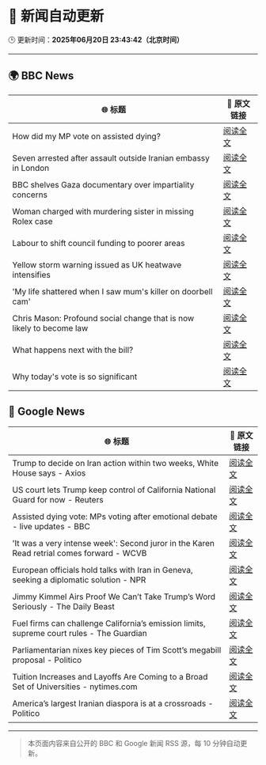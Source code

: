 # 🧠 新闻自动更新

🕒 更新时间：**2025年06月20日 23:43:42（北京时间）**

---

## 🌍 BBC News

| 🌐 标题 | 🔗 原文链接 |
|--------|-------------|
| How did my MP vote on assisted dying? | [阅读全文](https://www.bbc.com/news/articles/cd78nvn2r1yo) |
| Seven arrested after assault outside Iranian embassy in London | [阅读全文](https://www.bbc.com/news/articles/c5y2r27jn24o) |
| BBC shelves Gaza documentary over impartiality concerns | [阅读全文](https://www.bbc.com/news/articles/crenz9d3181o) |
| Woman charged with murdering sister in missing Rolex case | [阅读全文](https://www.bbc.com/news/articles/cy5wl3ddek7o) |
| Labour to shift council funding to poorer areas | [阅读全文](https://www.bbc.com/news/articles/cgq7yvy1ke9o) |
| Yellow storm warning issued as UK heatwave intensifies | [阅读全文](https://www.bbc.com/news/articles/cg5z78nyglpo) |
| 'My life shattered when I saw mum's killer on doorbell cam' | [阅读全文](https://www.bbc.com/news/articles/cx2j030yl3lo) |
| Chris Mason: Profound social change that is now likely to become law | [阅读全文](https://www.bbc.com/news/articles/c70r46r3kx6o) |
| What happens next with the bill? | [阅读全文](https://www.bbc.com/news/articles/c8rpdxz11d8o) |
| Why today's vote is so significant | [阅读全文](https://www.bbc.com/news/articles/c79qzdpl144o) |

## 📰 Google News

| 🌐 标题 | 🔗 原文链接 |
|--------|-------------|
| Trump to decide on Iran action within two weeks, White House says - Axios | [阅读全文](https://news.google.com/rss/articles/CBMidkFVX3lxTFA4RGZCVTdFd0JoZWZoajhIaGZQb25FZF9ibUZ5Tm5talNMem1PYnB0Uk93OGZib3VEVTdfODY0NXV5WmdlRjBCYjdtalhzdmZKRjE4Z0ZSWlU3TEw3RFlNc2gxTnNKWVNOMm5wWDRNdFVxOVdqc3c?oc=5) |
| US court lets Trump keep control of California National Guard for now - Reuters | [阅读全文](https://news.google.com/rss/articles/CBMirgFBVV95cUxNWHVIWVFXOW9RVVp5VXNWck9ZMzhncXlpTTIwX3N0ZkhGaV9nU3Q0Zy02YzZlWnlPcTZqelJrS3pfSzZUSHlDOUhoVjlpRmo3N1h0c2gwdzhPd2doRXQ0ZEUtc2JJellGZ1RvaUh6UXBFaGdobk0ydG1LdUthOEdmVV9tRlM2QjRPZTE4SmJUQV9ROFFNblE5YzNCMWpTYU5jclJOUjR4dm5KNElxZ2c?oc=5) |
| Assisted dying vote: MPs voting after emotional debate - live updates - BBC | [阅读全文](https://news.google.com/rss/articles/CBMiVEFVX3lxTE10Q3ZZUFJhSHNxR0t4cjFBTzhhVWZUSDhhWEV1YVNsNGpCdjVvUThsNmdRd3EzMW5CUko0V2NQQ0ZzTmRITkx2VC03MlQwYnRZQ3FXbg?oc=5) |
| 'It was a very intense week': Second juror in the Karen Read retrial comes forward - WCVB | [阅读全文](https://news.google.com/rss/articles/CBMiuAFBVV95cUxNRHNXRUc5WFQ2RzV5MzRCekNmWFF4SVBZSmc4ODloZ3E1NGJ1TkdPY3Z2cVJqbzlQRWN2MGd6ZVRZQlR0aUo4MU9uQVgxZ3c4MTRnMXZ4NHp6a1NySzlQVnJHRzZUVGZvZUl0ZVR4VGF1SnhPbFNMQzhqZzFNZmRNbEc1WEVFd1dWTEpXNU1xRXFQYUhRZ0FlVEQtT3F2eEpSSjVROUdBcl9Gd0tJZW9kcGZMSUZOWGMy?oc=5) |
| European officials hold talks with Iran in Geneva, seeking a diplomatic solution - NPR | [阅读全文](https://news.google.com/rss/articles/CBMib0FVX3lxTFBLR0IyQzJ1dEFtN0ZQWGphX1RUNVpxbHl5OVIwVWZVMzBWNmx2c3NZaFBlRnpkbmJaNUhsTDFqcWU4eU00aWItX3hod0VvNGd3U0o3b05vRjdEdEV2cEJZaUVBSWg4WUNOY0ZhSkdwOA?oc=5) |
| Jimmy Kimmel Airs Proof We Can’t Take Trump’s Word Seriously - The Daily Beast | [阅读全文](https://news.google.com/rss/articles/CBMiowFBVV95cUxORlVZM3drajlINUh6UXdQWDhGLXpHYVM0U3FvZzhiaEpnQXdUS2dsR0RpQjNqbHoyd284bzZta3FZQ3QtUl9sQWpLV2xtbjR5WVJqU2FrQ1AybUJGb3M0aGdmUGlKVzZDekR0czExS1NkdklJbEFEOXd6T3k3X2Y5Skl1a0p6R3JGZExnVE8yRzlVZmhlTUx1djVMQlBzSXJJd3RN?oc=5) |
| Fuel firms can challenge California’s emission limits, supreme court rules - The Guardian | [阅读全文](https://news.google.com/rss/articles/CBMimwFBVV95cUxOY18yRGwxYlRtQjlfQm1IdXJMc2xCQ1dLWUg2THlDUEhnSnV0eDdScllPb0Jsb1hwb01ReV9jOVNfcG5neHliOHpVcm1xZFNfYVZkTWd3bHgyS1JmNHgxMTI4U1B0Q1lkMlUwNW5KZ1Y1VVY1ZlRGSkpaMjMyV0EtTzZMOWZVUWlZR3FfejhPckVuYjZOYlVfQlJtcw?oc=5) |
| Parliamentarian nixes key pieces of Tim Scott’s megabill proposal - Politico | [阅读全文](https://news.google.com/rss/articles/CBMitgFBVV95cUxNZWdaNFE5Yi05YzA2QXBKU2oyVGFrV1hGTEFvczJnWFRJNXZsb2V4Ni03X0RORnFOZGhuMENqc0l6RzNBODVjeG5GNUQxTWYxY194YnRBVmx5aE5VdkxIejJnTmRQU0FnNFlmbW5nbzFVbHJGelN0cy15RGktN2pScE9zZHdSMEhuTXpXX1Q4d0NIMjRNWVFhZDFhWW9NWElLZVdyYlR6QV80aEliVVQxZXFrY0tvdw?oc=5) |
| Tuition Increases and Layoffs Are Coming to a Broad Set of Universities - nytimes.com | [阅读全文](https://news.google.com/rss/articles/CBMigwFBVV95cUxPUFhaUDk3a0hCNThkdWgzVGhHNFdrNThFd29vWC0ySDVLZV94YTlEcHRqdm12OUVmWXcxVUkwWktpZVloWGYzMS1vdVZlQ1hPLW9ZMW14MjBlOGFMUkVPUDZGSHU5UDMtZ25rYk0wSkJuSGxYbllxcVVUbVVLRjFxRXM1WQ?oc=5) |
| America’s largest Iranian diaspora is at a crossroads - Politico | [阅读全文](https://news.google.com/rss/articles/CBMipAFBVV95cUxNcEhFOHZlSm4zZUNqR1BRUXZIcFJaejYyQ1ZmMGxwOFZLbGtIdmFKLV9kdzJ6WERlT3FNd1BkSG90cFF6MnRUdkd5WERlSFN1NWF4Y0JuTktwLVp4NWhUcmFROEtoVDd0M2djamM3aEY2YnRpNjJfYXBRVmFncHhwbFUwMHRtNGs5bVY3dEdTZ2JMdE5rRmpyN2ZkVTZBakFXSmVsSA?oc=5) |

---
> 本页面内容来自公开的 BBC 和 Google 新闻 RSS 源，每 10 分钟自动更新。